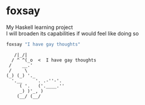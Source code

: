 # foxsay
My Haskell learning project\
I will broaden its capabilities if would feel like doing so
```Haskell
foxsay "I have gay thoughts"
```
```
   /|_/|
  / ^ ^(_o  <  I have gay thoughts
 /    __.'
 /     \
(_) (_) '._
  '.__     '. .-''-'.
     ( '.   ('.____.''
     _) )'_, )
    (__/ (__/
```
